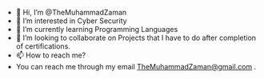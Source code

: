- 👋 Hi, I’m @TheMuhammadZaman
- 👀 I’m interested in Cyber Security
- 🌱 I’m currently learning Programming Languages
- 💞️ I’m looking to collaborate on Projects that I have to do after completion of certifications.
- 📫 How to reach me?
- You can reach me through my email TheMuhammadZaman@gmail.com .

<!---
TheMuhammadZaman/TheMuhammadZaman is a ✨ special ✨ repository because its `README.md` (this file) appears on your GitHub profile.
You can click the Preview link to take a look at your changes.
--->
